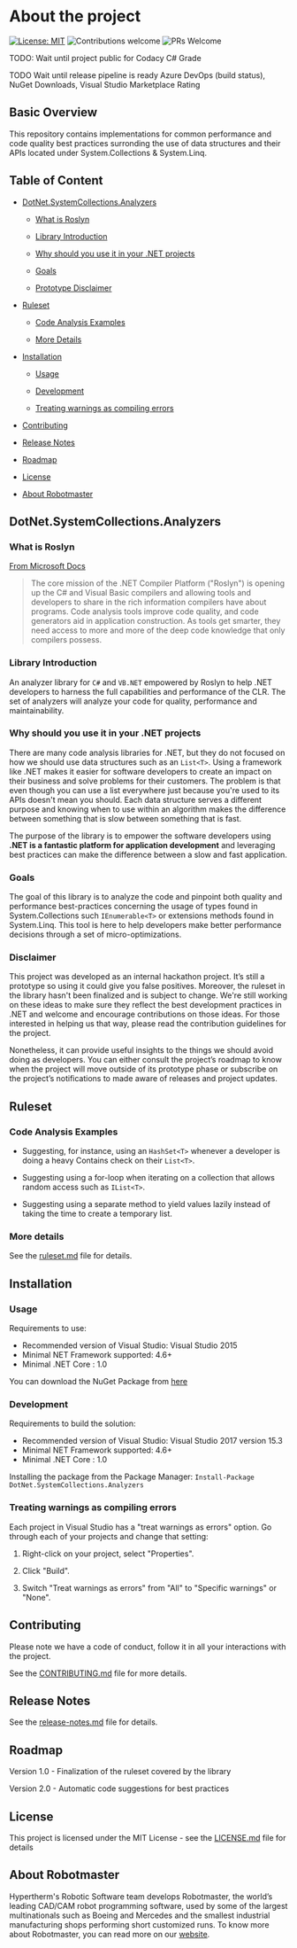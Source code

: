 # About the project

[![License: MIT](https://img.shields.io/github/license/hypertherm/DotNet.SystemCollections.Analyzers?color=brightgreen)](https://opensource.org/licenses/MIT)
![Contributions welcome](https://img.shields.io/badge/contributions-welcome-brightgreen.svg)
![PRs Welcome](https://img.shields.io/badge/PRs-welcome-brightgreen.svg?style=flat-square)

TODO: Wait until project public for Codacy C# Grade

TODO Wait until release pipeline is ready Azure DevOps (build status), NuGet Downloads, Visual Studio Marketplace Rating

## Basic Overview

This repository contains implementations for common performance and code quality best practices surronding the use of data structures and their APIs located under System.Collections & System.Linq.

## Table of Content

* [DotNet.SystemCollections.Analyzers](#dotnetsystemcollectionsanalyzers)
  
  * [What is Roslyn](#what-is-roslyn)
  
  * [Library Introduction](#library-introduction)
  
  * [Why should you use it in your .NET projects](#why-should-you-use-it-in-your-net-projects)
  
  * [Goals](#goals)

  * [Prototype Disclaimer](#disclaimer)

* [Ruleset](#ruleset)

  * [Code Analysis Examples](#code-analysis-examples)

  * [More Details](#more-details)

* [Installation](#installation)
  
  * [Usage](#usage)
  
  * [Development](#development)

  * [Treating warnings as compiling errors](#treating-warnings-as-compiling-errors)

* [Contributing](#contributing)
  
* [Release Notes](#release-notes)

* [Roadmap](#roadmap)

* [License](#license)

* [About Robotmaster](#about-robotmaster)

## __DotNet.SystemCollections.Analyzers__

### __What is Roslyn__

[From Microsoft Docs](https://docs.microsoft.com/en-us/visualstudio/extensibility/dotnet-compiler-platform-roslyn-extensibility?view=vs-2019)
> The core mission of the .NET Compiler Platform ("Roslyn") is opening up the C# and Visual Basic compilers and allowing tools and developers to share in the rich information compilers have about programs. Code analysis tools improve code quality, and code generators aid in application construction. As tools get smarter, they need access to more and more of the deep code knowledge that only compilers possess.

### __Library Introduction__

An analyzer library for `C#` and `VB.NET` empowered by Roslyn to help .NET developers to harness the full capabilities and performance of the CLR. The set of analyzers will analyze your code for quality, performance and maintainability.

### __Why should you use it in your .NET projects__

There are many code analysis libraries for .NET, but they do not focused on how we should use data structures such as an `List<T>`. Using a framework like .NET makes it easier for software developers to create an impact on their business and solve problems for their customers. The problem is that even though you can use a list everywhere just because you're used to its APIs doesn't mean you should. Each data structure serves a different purpose and knowing when to use within an algorithm makes the difference between something that is slow between something that is fast.

The purpose of the library is to empower the software developers using __.NET is a fantastic platform for application development__ and leveraging best practices can make the difference between a slow and fast application.

### __Goals__

The goal of this library is to analyze the code and pinpoint both quality and performance best-practices concerning the usage of types found in System.Collections such `IEnumerable<T>` or extensions methods found in System.Linq. This tool is here to help developers make better performance decisions through a set of micro-optimizations.

### __Disclaimer__

This project was developed as an internal hackathon project. It’s still a prototype so using it could give you false positives. Moreover, the ruleset in the library hasn't been finalized and is subject to change. We're still working on these ideas to make sure they reflect the best development practices in .NET and welcome and encourage contributions on those ideas. For those interested in helping us that way, please read the contribution guidelines for the project.

 Nonetheless, it can provide useful insights to the things we should avoid doing as developers. You can either consult the project’s roadmap to know when the project will move outside of its prototype phase or subscribe on the project’s notifications to made aware of releases and project updates.

## __Ruleset__

### __Code Analysis Examples__

* Suggesting, for instance, using an `HashSet<T>` whenever a developer is doing a heavy Contains check on their `List<T>`.

* Suggesting using a for-loop when iterating on a collection that allows random access such as `IList<T>`.

* Suggesting using a separate method to yield values lazily instead of taking the time to create a temporary list.

### __More details__

See the [ruleset.md](ruleset.md) file for details.

## __Installation__

### __Usage__

Requirements to use:

* Recommended version of Visual Studio: Visual Studio 2015
* Minimal NET Framework supported: 4.6+
* Minimal .NET Core : 1.0

You can download the NuGet Package from [here](#missing-link-from-nuget-org)

### __Development__

Requirements to build the solution:

* Recommended version of Visual Studio: Visual Studio 2017 version 15.3
* Minimal NET Framework supported: 4.6+
* Minimal .NET Core : 1.0

Installing the package from the Package Manager: `Install-Package DotNet.SystemCollections.Analyzers`

### __Treating warnings as compiling errors__

Each project in Visual Studio has a "treat warnings as errors" option. Go through each of your projects and change that setting:

1. Right-click on your project, select "Properties".

2. Click "Build".

3. Switch "Treat warnings as errors" from "All" to "Specific warnings" or "None".

## __Contributing__

Please note we have a code of conduct, follow it in all your interactions with the project.

See the [CONTRIBUTING.md](contributing.md) file for more details.

## __Release Notes__

See the [release-notes.md](release-notes.md) file for details.

## __Roadmap__

Version 1.0 - Finalization of the ruleset covered by the library

Version 2.0 - Automatic code suggestions for best practices

## __License__

This project is licensed under the MIT License - see the [LICENSE.md](LICENSE.md) file for details

## __About Robotmaster__

Hypertherm's Robotic Software team develops Robotmaster, the world’s leading CAD/CAM robot programming software, used by some of the largest multinationals such as Boeing and Mercedes and the smallest industrial manufacturing shops performing short customized runs. To know more about Robotmaster, you can read more on our [website](https://www.robotmaster.com/en/).
